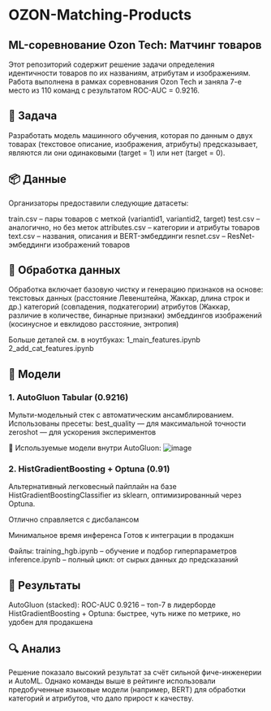 # OZON-Matching-Products
## ML-соревнование Ozon Tech: Матчинг товаров
Этот репозиторий содержит решение задачи определения идентичности товаров по их названиям, атрибутам и изображениям. Работа выполнена в рамках соревнования Ozon Tech и заняла 7-е место из 110 команд с результатом ROC-AUC = 0.9216.

## 🚀 Задача
Разработать модель машинного обучения, которая по данным о двух товарах (текстовое описание, изображения, атрибуты) предсказывает, являются ли они одинаковыми (target = 1) или нет (target = 0).

## 📦 Данные
Организаторы предоставили следующие датасеты:

train.csv – пары товаров с меткой (variantid1, variantid2, target)
test.csv – аналогично, но без меток
attributes.csv – категории и атрибуты товаров
text.csv – названия, описания и BERT-эмбеддинги
resnet.csv – ResNet-эмбеддинги изображений товаров

## 🔧 Обработка данных
Обработка включает базовую чистку и генерацию признаков на основе:
текстовых данных (расстояние Левенштейна, Жаккар, длина строк и др.)
категорий (совпадения, подкатегории)
атрибутов (Жаккар, различие в количестве, бинарные признаки)
эмбеддингов изображений (косинусное и евклидово расстояние, энтропия)

Больше деталей см. в ноутбуках:
1_main_features.ipynb
2_add_cat_features.ipynb

## 🧠 Модели
### 1. AutoGluon Tabular (0.9216)
Мульти-модельный стек с автоматическим ансамблированием. Использованы пресеты:
best_quality — для максимальной точности
zeroshot — для ускорения экспериментов


📸 Используемые модели внутри AutoGluon:
![image](https://github.com/user-attachments/assets/02dd26a5-79e8-48d6-b932-ed624a16e689)


### 2. HistGradientBoosting + Optuna (0.91)
Альтернативный легковесный пайплайн на базе HistGradientBoostingClassifier из sklearn, оптимизированный через Optuna.

Отлично справляется с дисбалансом

Минимальное время инференса
Готов к интеграции в продакшн

Файлы:
training_hgb.ipynb – обучение и подбор гиперпараметров
inference.ipynb – полный цикл: от сырых данных до предсказаний

## 🏁 Результаты
AutoGluon (stacked): ROC-AUC 0.9216 – топ-7 в лидерборде
HistGradientBoosting + Optuna: быстрее, чуть ниже по метрике, но удобен для продакшена

## 🔍 Анализ
Решение показало высокий результат за счёт сильной фиче-инженерии и AutoML. Однако команды выше в рейтинге использовали предобученные языковые модели (например, BERT) для обработки категорий и атрибутов, что дало прирост к качеству.
